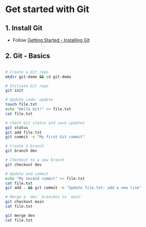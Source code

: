 
# Get started with Git 

## 1. Install Git 
- Follow [Getting Started - Installing Git](https://git-scm.com/book/en/v2/Getting-Started-Installing-Git)


## 2. Git - Basics 

```bash

# Create a Git repo
mkdir git-demo && cd git-demo

# Initiate Git repo
git init 

# Update code: update 
touch file.txt 
echo "Hello Git!" >> file.txt
cat file.txt 

# Check Git status and save updates
git status 
git add file.txt 
git commit -m "My first Git commit"

# Create a branch
git branch dev

# Checkout to a new branch
git checkout dev 

# Update and commit
echo "My second commit" >> file.txt
cat file.txt 
git add . && git commit -m "Update file.txt: add a new line"

# Merge a `dev` branches to `main`
git checkout main 
cat file.txt

git merge dev
cat file.txt
```

